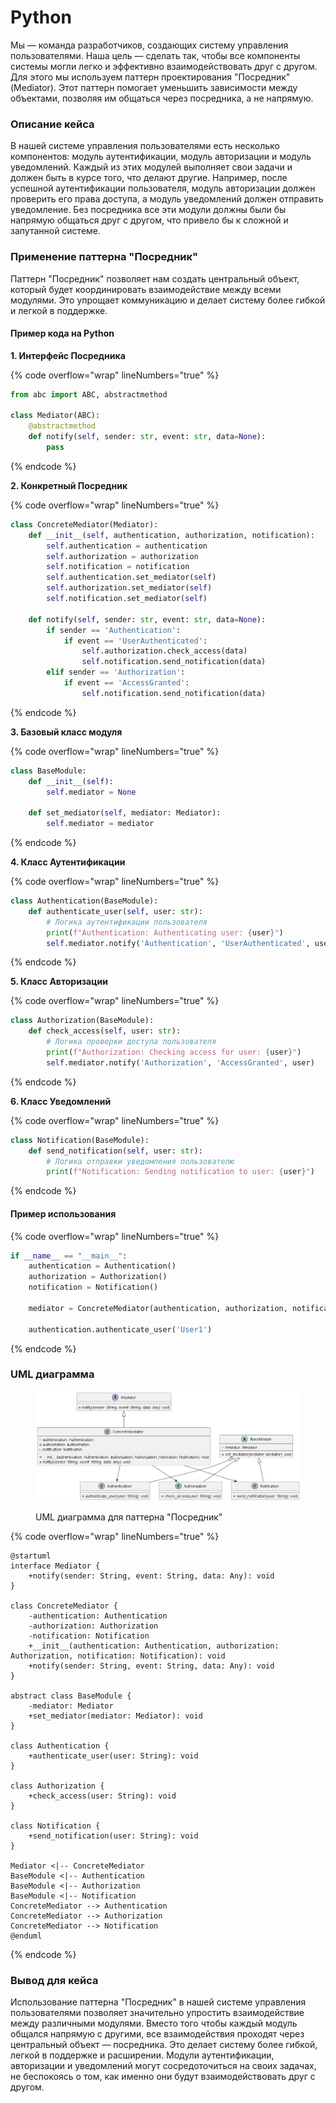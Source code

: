 # Python

Мы — команда разработчиков, создающих систему управления пользователями. Наша цель — сделать так, чтобы все компоненты системы могли легко и эффективно взаимодействовать друг с другом. Для этого мы используем паттерн проектирования "Посредник" (Mediator). Этот паттерн помогает уменьшить зависимости между объектами, позволяя им общаться через посредника, а не напрямую.

### Описание кейса

В нашей системе управления пользователями есть несколько компонентов: модуль аутентификации, модуль авторизации и модуль уведомлений. Каждый из этих модулей выполняет свои задачи и должен быть в курсе того, что делают другие. Например, после успешной аутентификации пользователя, модуль авторизации должен проверить его права доступа, а модуль уведомлений должен отправить уведомление. Без посредника все эти модули должны были бы напрямую общаться друг с другом, что привело бы к сложной и запутанной системе.

### Применение паттерна "Посредник"

Паттерн "Посредник" позволяет нам создать центральный объект, который будет координировать взаимодействие между всеми модулями. Это упрощает коммуникацию и делает систему более гибкой и легкой в поддержке.

#### Пример кода на Python

**1. Интерфейс Посредника**

{% code overflow="wrap" lineNumbers="true" %}
```python
from abc import ABC, abstractmethod

class Mediator(ABC):
    @abstractmethod
    def notify(self, sender: str, event: str, data=None):
        pass
```
{% endcode %}

**2. Конкретный Посредник**

{% code overflow="wrap" lineNumbers="true" %}
```python
class ConcreteMediator(Mediator):
    def __init__(self, authentication, authorization, notification):
        self.authentication = authentication
        self.authorization = authorization
        self.notification = notification
        self.authentication.set_mediator(self)
        self.authorization.set_mediator(self)
        self.notification.set_mediator(self)

    def notify(self, sender: str, event: str, data=None):
        if sender == 'Authentication':
            if event == 'UserAuthenticated':
                self.authorization.check_access(data)
                self.notification.send_notification(data)
        elif sender == 'Authorization':
            if event == 'AccessGranted':
                self.notification.send_notification(data)
```
{% endcode %}

**3. Базовый класс модуля**

{% code overflow="wrap" lineNumbers="true" %}
```python
class BaseModule:
    def __init__(self):
        self.mediator = None

    def set_mediator(self, mediator: Mediator):
        self.mediator = mediator
```
{% endcode %}

**4. Класс Аутентификации**

{% code overflow="wrap" lineNumbers="true" %}
```python
class Authentication(BaseModule):
    def authenticate_user(self, user: str):
        # Логика аутентификации пользователя
        print(f"Authentication: Authenticating user: {user}")
        self.mediator.notify('Authentication', 'UserAuthenticated', user)
```
{% endcode %}

**5. Класс Авторизации**

{% code overflow="wrap" lineNumbers="true" %}
```python
class Authorization(BaseModule):
    def check_access(self, user: str):
        # Логика проверки доступа пользователя
        print(f"Authorization: Checking access for user: {user}")
        self.mediator.notify('Authorization', 'AccessGranted', user)
```
{% endcode %}

**6. Класс Уведомлений**

{% code overflow="wrap" lineNumbers="true" %}
```python
class Notification(BaseModule):
    def send_notification(self, user: str):
        # Логика отправки уведомления пользователю
        print(f"Notification: Sending notification to user: {user}")
```
{% endcode %}

#### Пример использования

{% code overflow="wrap" lineNumbers="true" %}
```python
if __name__ == "__main__":
    authentication = Authentication()
    authorization = Authorization()
    notification = Notification()

    mediator = ConcreteMediator(authentication, authorization, notification)

    authentication.authenticate_user('User1')
```
{% endcode %}

### UML диаграмма

<figure><img src="../../../../../.gitbook/assets/image (101).png" alt=""><figcaption><p>UML диаграмма для паттерна "Посредник"</p></figcaption></figure>

{% code overflow="wrap" lineNumbers="true" %}
```plantuml
@startuml
interface Mediator {
    +notify(sender: String, event: String, data: Any): void
}

class ConcreteMediator {
    -authentication: Authentication
    -authorization: Authorization
    -notification: Notification
    +__init__(authentication: Authentication, authorization: Authorization, notification: Notification): void
    +notify(sender: String, event: String, data: Any): void
}

abstract class BaseModule {
    -mediator: Mediator
    +set_mediator(mediator: Mediator): void
}

class Authentication {
    +authenticate_user(user: String): void
}

class Authorization {
    +check_access(user: String): void
}

class Notification {
    +send_notification(user: String): void
}

Mediator <|-- ConcreteMediator
BaseModule <|-- Authentication
BaseModule <|-- Authorization
BaseModule <|-- Notification
ConcreteMediator --> Authentication
ConcreteMediator --> Authorization
ConcreteMediator --> Notification
@enduml
```
{% endcode %}

### Вывод для кейса

Использование паттерна "Посредник" в нашей системе управления пользователями позволяет значительно упростить взаимодействие между различными модулями. Вместо того чтобы каждый модуль общался напрямую с другими, все взаимодействия проходят через центральный объект — посредника. Это делает систему более гибкой, легкой в поддержке и расширении. Модули аутентификации, авторизации и уведомлений могут сосредоточиться на своих задачах, не беспокоясь о том, как именно они будут взаимодействовать друг с другом.
